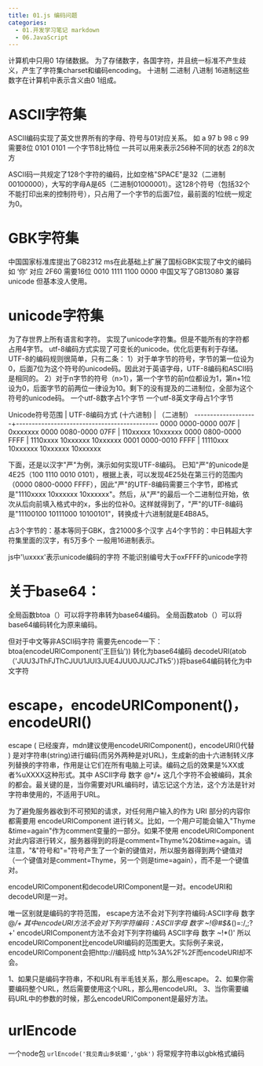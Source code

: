 ```yaml
---
title: 01.js 编码问题
categories:
  - 01.开发学习笔记 markdown
  - 06.JavaScript
---
```


计算机中只用0 1存储数据。
为了存储数字，各国字符，并且统一标准不产生歧义，产生了字符集charset和编码encoding。
十进制 二进制 八进制 16进制这些数字在计算机中表示含义由0 1组成。

# ASCII字符集
ASCII编码实现了英文世界所有的字母、符号与01对应关系。
如 a 97 b 98 c 99  需要8位 0101 0101
一个字节8比特位 一共可以用来表示256种不同的状态 2的8次方

ASCII码一共规定了128个字符的编码，比如空格"SPACE"是32（二进制00100000），大写的字母A是65（二进制01000001）。这128个符号（包括32个不能打印出来的控制符号），只占用了一个字节的后面7位，最前面的1位统一规定为0。

# GBK字符集
中国国家标准库提出了GB2312
ms在此基础上扩展了国标GBK实现了中文的编码 如 ‘你’ 对应 2F60 需要16位 0010 1111 1100 0000
中国又写了GB13080 兼容unicode 但基本没人使用。

# unicode字符集
为了存世界上所有语言和字符。
实现了unicode字符集。但是不能所有的字符都占用4字节。
utf-8编码方式实现了可变长的unicode。优化后更有利于存储。
UTF-8的编码规则很简单，只有二条：
1）对于单字节的符号，字节的第一位设为0，后面7位为这个符号的unicode码。因此对于英语字母，UTF-8编码和ASCII码是相同的。
2）对于n字节的符号（n>1），第一个字节的前n位都设为1，第n+1位设为0，后面字节的前两位一律设为10。剩下的没有提及的二进制位，全部为这个符号的unicode码。
一个utf-8数字占1个字节 一个utf-8英文字母占1个字节

Unicode符号范围 | UTF-8编码方式
(十六进制) | （二进制）
--------------------+---------------------------------------------
0000 0000-0000 007F | 0xxxxxxx
0000 0080-0000 07FF | 110xxxxx 10xxxxxx
0000 0800-0000 FFFF | 1110xxxx 10xxxxxx 10xxxxxx
0001 0000-0010 FFFF | 11110xxx 10xxxxxx 10xxxxxx 10xxxxxx

下面，还是以汉字"严"为例，演示如何实现UTF-8编码。
已知"严"的unicode是4E25（100 1110 0010 0101），根据上表，可以发现4E25处在第三行的范围内（0000 0800-0000 FFFF），因此"严"的UTF-8编码需要三个字节，即格式是"1110xxxx 10xxxxxx 10xxxxxx"。然后，从"严"的最后一个二进制位开始，依次从后向前填入格式中的x，多出的位补0。这样就得到了，"严"的UTF-8编码是"11100100 10111000 10100101"，转换成十六进制就是E4B8A5。

占3个字节的：基本等同于GBK，含21000多个汉字
占4个字节的：中日韩超大字符集里面的汉字，有5万多个
一般用16进制表示。

js中'\uxxxx'表示unicode编码的字符 不能识别编号大于oxFFFF的unicode字符


# 关于base64：
全局函数btoa（）可以将字符串转为base64编码。
全局函数atob（）可以将base64编码转化为原来编码。

但对于中文等非ASCII码字符 需要先encode一下：
btoa(encodeURIComponent('王巨仙')) 转化为base64编码
decodeURI(atob（'JUU3JThFJThCJUU1JUI3JUE4JUU0JUJCJTk5'）)将base64编码转化为中文字符

# escape，encodeURIComponent()，encodeURI()

escape ( 已经废弃，mdn建议使用encodeURIComponent()，encodeURI()代替 ) 是对字符串(string)进行编码(而另外两种是对URL)，生成新的由十六进制转义序列替换的字符串，作用是让它们在所有电脑上可读。编码之后的效果是%XX或者%uXXXX这种形式。其中 ASCII字母 数字 @*/+ 这几个字符不会被编码，其余的都会。最关键的是，当你需要对URL编码时，请忘记这个方法，这个方法是针对字符串使用的，不适用于URL。

为了避免服务器收到不可预知的请求，对任何用户输入的作为 URI 部分的内容你都需要用 encodeURIComponent 进行转义。比如，一个用户可能会输入"Thyme &time=again"作为comment变量的一部分。如果不使用 encodeURIComponent 对此内容进行转义，服务器得到的将是comment=Thyme%20&time=again。请注意，"&"符号和"="符号产生了一个新的键值对，所以服务器得到两个键值对（一个键值对是comment=Thyme，另一个则是time=again），而不是一个键值对。

encodeURIComponent和decodeURIComponent是一对。encodeURI和decodeURI是一对。

唯一区别就是编码的字符范围，
escape方法不会对下列字符编码:ASCII字母 数字 @*/+ 
其中encodeURI方法不会对下列字符编码：ASCII字母 数字 ~!@#$&*()=:/,;?+'
encodeURIComponent方法不会对下列字符编码 ASCII字母 数字 ~!*()'
所以encodeURIComponent比encodeURI编码的范围更大。实际例子来说，encodeURIComponent会把http://编码成  http%3A%2F%2F而encodeURI却不会。

1、如果只是编码字符串，不和URL有半毛钱关系，那么用escape。
2、如果你需要编码整个URL，然后需要使用这个URL，那么用encodeURI。
3、当你需要编码URL中的参数的时候，那么encodeURIComponent是最好方法。

# urlEncode
一个node包
`urlEncode('我见青山多妩媚','gbk')` 将常规字符串以gbk格式编码